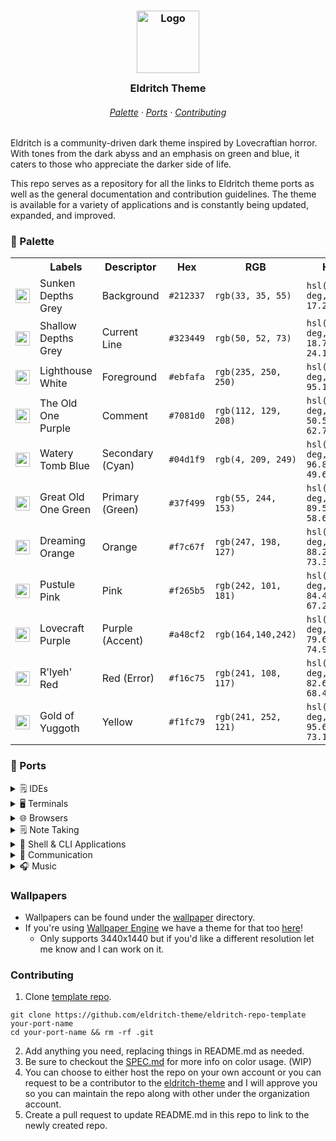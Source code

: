 <h3 align="center">
	<img src="assets/logo/logo.png" width="100" alt="Logo"/><br/>
	<img src="assets/misc/transparent.png" height="30" width="0px"/>
	Eldritch Theme
	<img src="assets/misc/transparent.png" height="30" width="0px"/>
</h3>

<h6 align="center">
  <a href="https://github.com/eldritch-theme/eldritch?tab=readme-ov-file#-palette">Palette</a>
  ·
  <a href="https://github.com/eldritch-theme/eldritch?tab=readme-ov-file#-ports">Ports</a>
  ·
  <a href="https://github.com/eldritch-theme/eldritch?tab=readme-ov-file#contributing">Contributing</a>
</h6>

<p>
Eldritch is a community-driven dark theme inspired by Lovecraftian horror. With tones from the dark abyss and an emphasis on green and blue, it caters to those who appreciate the darker side of life.
</p>

<p>
This repo serves as a repository for all the links to Eldritch theme ports as well as the general documentation and contribution guidelines. The theme is available for a variety of applications and is constantly being updated, expanded, and improved.
</p>

### 🎨 Palette

<table>
  <tr>
    <th>&nbsp;&nbsp;&nbsp;</th>
    <th>Labels</th>
    <th>Descriptor</th>
    <th>Hex</th>
    <th>RGB</th>
    <th>HSL</th>
    <th>CMYK</th>
    <th>Ansi16</th>
    <th>Ansi256</th>
  </tr>
  <tr>
    <td><img src="assets/palette/circles/background.png" width="23"/></td>
    <td>Sunken Depths Grey</td>
    <td>Background</td>
    <td><code>#212337</code></td>
    <td><code>rgb(33, 35, 55)</code></td>
    <td><code>hsl(234.55 deg, 25%, 17.25%)</code></td>
    <td><code>cmyk(40, 36, 0, 78)</code></td>
    <td><code>0</code></td>
    <td><code>236</code>
  </tr>
  <tr>
    <td><img src="assets/palette/circles/currentline.png" width="23"/></td>
    <td>Shallow Depths Grey</td>
    <td>Current Line</td>
    <td><code>#323449</code></td>
    <td><code>rgb(50, 52, 73)</code></td>
    <td><code>hsl(234.78 deg, 18.7%, 24.12%)</code></td>
    <td><code>cmyk(32, 42, 0, 5)</code></td>
    <td><code>8</code></td>
    <td><code>59</code>
  </tr>
  <tr>
    <td><img src="assets/palette/circles/foreground.png" width="23"/></td>
    <td>Lighthouse White</td>
    <td>Foreground</td>
    <td><code>#ebfafa</code></td>
    <td><code>rgb(235, 250, 250)</code></td>
    <td><code>hsl(180 deg, 60%, 95.1%)</code></td>
    <td><code>cmyk(6, 0, 0, 2)</code></td>
    <td><code>15</code></td>
    <td><code>231</code>
  </tr>
  <tr>
    <td><img src="assets/palette/circles/comment.png" width="23"/></td>
    <td>The Old One Purple</td>
    <td>Comment</td>
    <td><code>#7081d0</code></td>
    <td><code>rgb(112, 129, 208)</code></td>
    <td><code>hsl(229.38 deg, 50.53%, 62.75%)</code></td>
    <td><code>cmyk(46, 38, 0, 18)</code></td>
    <td><code>4</code></td>
    <td><code>105</code></td>
  </tr>
  <tr>
    <td><img src="assets/palette/circles/cyan.png" width="23"/></td>
    <td>Watery Tomb Blue</td>
    <td>Secondary (Cyan)</td>
    <td><code>#04d1f9</code></td>
    <td><code>rgb(4, 209, 249)</code></td>
    <td><code>hsl(189.8 deg, 96.84%, 49.61%)</code></td>
    <td><code>cmyk(98, 16, 0, 2)</code></td>
    <td><code>14</code></td>
    <td><code>81</code>
  </tr>
  <tr>
    <td><img src="assets/palette/circles/green.png" width="23"/></td>
    <td>Great Old One Green</td>
    <td>Primary (Green)</td>
    <td><code>#37f499</code></td>
    <td><code>rgb(55, 244, 153)</code></td>
    <td><code>hsl(151.11 deg, 89.57%, 58.63%)</code></td>
    <td><code>cmyk(40, 36, 0, 78)</code></td>
    <td><code>10</code></td>
    <td><code>120</code>
  </tr>
  <tr>
    <td><img src="assets/palette/circles/orange.png" width="23"/></td>
    <td>Dreaming Orange</td>
    <td>Orange</td>
    <td><code>#f7c67f</code></td>
    <td><code>rgb(247, 198, 127)</code></td>
    <td><code>hsl(35.5 deg, 88.24%, 73.33%)</code></td>
    <td><code>cmyk(0, 20, 49, 3)</code></td>
    <td><code>11</code></td>
    <td><code>222</code></td>
  </tr>
  <tr>
    <td><img src="assets/palette/circles/pink.png" width="23"/></td>
    <td>Pustule Pink</td>
    <td>Pink</td>
    <td><code>#f265b5</code></td>
    <td><code>rgb(242, 101, 181)</code></td>
    <td><code>hsl(325.96 deg, 84.43%, 67.25%)</code></td>
    <td><code>cmyk(0, 58, 25, 5)</code></td>
    <td><code>13</code></td>
    <td><code>205</code></td>
  </tr>
  <tr>
    <td><img src="assets/palette/circles/purple.png" width="23"/></td>
    <td>Lovecraft Purple</td>
    <td>Purple (Accent)</td>
    <td><code>#a48cf2</code></td>
    <td><code>rgb(164,140,242)</code></td>
    <td><code>hsl(254.12 deg, 79.69%, 74.9%)</code></td>
    <td><code>cmyk(32,42,0,5)</code></td>
    <td><code>5</code></td>
    <td><code>63</code></td>
  </tr>
  <tr>
    <td><img src="assets/palette/circles/red.png" width="23"/></td>
    <td>R'lyeh' Red</td>
    <td>Red (Error)</td>
    <td><code>#f16c75</code></td>
    <td><code>rgb(241, 108, 117)</code></td>
    <td><code>hsl(355.94 deg, 82.61%, 68.43%)</code></td>
    <td><code>cmyk(0,55,51,5)</code></td>
    <td><code>9</code></td>
    <td><code>203</code></td>
  </tr>
  <tr>
    <td><img src="assets/palette/circles/yellow.png" width="23"/></td>
    <td>Gold of Yuggoth</td>
    <td>Yellow</td>
    <td><code>#f1fc79</code></td>
    <td><code>rgb(241, 252, 121)</code></td>
    <td><code>hsl(65.04 deg, 95.62%, 73.14%)</code></td>
    <td><code>cmyk(4, 0, 52, 1)</code></td>
    <td><code>11</code></td>
    <td><code>227</code></td>
  </tr>
</table>

### 🧵 Ports

<details>
<summary>🗒️ IDEs</summary>
&nbsp;
<table>
<tr>
<th>Application</th>
<th>Theme Repository</th>
</tr>
<tr>
<td><a href="https://code.visualstudio.com">Visual Studio Code</a></td>
<td><a href="https://github.com/eldritch-theme/vscode">vscode</a></td>
<td>A highly popular Electron based IDE by Microsoft</td>
</tr>
<tr>
<td><a href="https://neovim.io">NeoVim</a></td>
<td><a href="https://github.com/eldritch-theme/eldritch.nvim">eldritch.nvim</a></td>
<td>NeoVim is a hyperextensible Vim-based text editor</td>
</tr>
</table>
</details>

<details>
<summary>🖥️ Terminals</summary>
&nbsp;
<table>
<tr>
<th>Application</th>
<th>Theme Repository</th>
<th>Description</th>
</tr>
<tr>
<td><a href="https://wezfurlong.org/wezterm/index.html">Wezterm</a></td>
<td><a href="https://github.com/eldritch-theme/wezterm">wezterm</a></td>
<td>WezTerm is a powerful cross-platform terminal emulator and multiplexer written by @wez and implemented in Rust</td>
</tr>
<tr>
<td><a href="https://sw.kovidgoyal.net/kitty/">Kitty</a></td>
<td><a href="https://github.com/eldritch-theme/kitty">kitty</a></td>
<td>The fast, feature-rich, GPU based terminal emulator</td>
</tr>
<tr>
<td><a href="https://warp.dev">Warp</a></td>
<td><a href="https://github.com/eldritch-theme/warp">warp</a></td>
<td>Warp is the terminal reimagined with AI and collaborative tools for better productivity</td>
</tr>
</table>
</details>

<details>
<summary>🌐 Browsers</summary>
&nbsp;
<table>
<tr>
<th>Application</th>
<th>Theme Repository</th>
<th>Description</th>
</tr>
<tr>
<td><a href="https://vivaldi.com">Vivaldi</a></td>
<td><a href="https://github.com/eldritch-theme/vivaldi">vivaldi</a></td>
<td>A Chromium based browser focused on security and high levels of customization.</td>
</tr>
</table>
</details>

<details>
<summary>🗒️ Note Taking</summary>
&nbsp;
<table>
<tr>
<th>Application</th>
<th>Theme Repository</th>
<th>Description</th>
</tr>
<tr>
<td><a href="https://obsidian.md">Obsidian</a></td>
<td><a href="https://github.com/eldritch-theme/obsidian">obsidian</a></td>
<td>Obsidian is the private and flexible writing app that adapts to the way you think.</td>
</tr>
</table>
</details>

<details>
<summary>🐚 Shell & CLI Applications</summary>
&nbsp;
<table>
<tr>
<th>Application</th>
<th>Theme Repository</th>
<th>Description</th>
</tr>
<tr>
<td><a href="https://github.com/sindresorhus/pure">Pure Prompt</a></td>
<td><a href="https://github.com/eldritch-theme/pure-prompt">pure-prompt</a></td>
<td>Pure ZSH prompt</td>
</tr>
<tr>
<td><a href="https://github.com/junegunn/fzf">FZF</a></td>
<td><a href="https://github.com/eldritch-theme/fzf">fzf</a></td>
<td>Fuzzy Finder</td>
</tr>
<tr>
<td><a href="https://github.com/sharkdp/bat">Bat</a></td>
<td><a href="https://github.com/eldritch-theme/bat">bat</a></td>
<td>A cat clone with syntax highlighting and git integration</td>
</tr>
<tr>
<td><a href="https://github.com/lsd-rs/lsd">LSD</a></td>
<td><a href="https://github.com/eldritch-theme/lsd">lsd</a></td>
<td>A rewrite of GNU ls with lots of added features like colors, icons, tree-view, more formatting options etc.</td>
</tr>
<tr>
<td><a href="https://github.com/aristocratos/btop">btop</a></td>
<td><a href="https://github.com/eldritch-theme/btop">btop</a></td>
<td>Resource monitor that shows usage and stats for processor, memory, disks, network and processes</td>
</tr>
<tr>
<td><a href="https://github.com/dylanaraps/neofetch">neofetch</a></td>
<td><a href="https://github.com/eldritch-theme/neofetch">neofetch</a></td>
<td>Neofetch displays information about your operating system, software and hardware in an aesthetic and visually pleasing way.</td>
</tr>
</table>
</details>

<details>
<summary>💬 Communication</summary>
&nbsp;
<table>
<tr>
<th>Application</th>
<th>Theme Repository</th>
<th>Description</th>
</tr>
<tr>
<td><a href="https://slack.com">Slack</a></td>
<td><a href="https://github.com/eldritch-theme/slack">slack</a></td>
<td>Slack is a messaging app for business that connects people to the information they need.</td>
</tr>
</table>
</details>

<details>
<summary>🎧 Music</summary>
&nbsp;
<table>
<tr>
<th>Application</th>
<th>Theme Repository</th>
<th>Description</th>
</tr>
<tr>
<td><a href="https://spicetify.app">Spicetify</a></td>
<td><a href="https://github.com/eldritch-theme/spicetify">spicetify</a></td>
<td>Powerful CLI tool to take control of the Spotify client.</td>
</tr>
</table>
</details>

### Wallpapers

- Wallpapers can be found under the [wallpaper](https://github.com/eldritch-theme/eldritch/tree/master/wallpaper) directory.
- If you're using [Wallpaper Engine](https://www.wallpaperengine.io/en) we have a theme for that too [here](https://steamcommunity.com/sharedfiles/filedetails/?id=3209391257)!
  - Only supports 3440x1440 but if you'd like a different resolution let me know and I can work on it.

### Contributing

1. Clone [template repo](https://github.com/eldritch-theme/eldritch-repo-template).

```
git clone https://github.com/eldritch-theme/eldritch-repo-template your-port-name
cd your-port-name && rm -rf .git
```

2. Add anything you need, replacing things in README.md as needed.
3. Be sure to checkout the [SPEC.md](https://github.com/eldritch-theme/eldritch/blob/master/SPEC.md) for more info on color usage. (WIP)
4. You can choose to either host the repo on your own account or you can request to be a contributor to the [eldritch-theme](https://github.com/eldritch-theme) and I will approve you so you can maintain the repo along with other under the organization account.
5. Create a pull request to update README.md in this repo to link to the newly created repo.

